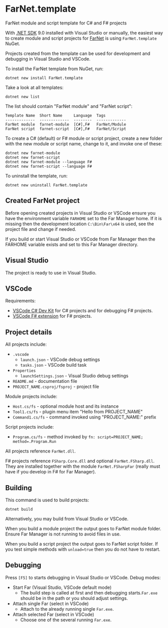 # FarNet.template

FarNet module and script template for C# and F# projects

[.NET SDK]: https://aka.ms/dotnet/download
[FarNet]: https://github.com/nightroman/FarNet#readme

With [.NET SDK] 9.0 installed with Visual Studio or manually, the easiest way to
create module and script projects for [FarNet] is using `FarNet.template` NuGet.

Projects created from the template can be used for development and debugging in
Visual Studio and VSCode.

To install the FarNet template from NuGet, run:

```
dotnet new install FarNet.template
```

Take a look at all templates:

```
dotnet new list
```

The list should contain "FarNet module" and "FarNet script":

```
Template Name  Short Name     Language  Tags
-------------  -------------  --------  -------------
FarNet module  farnet-module  [C#],F#   FarNet/Module
FarNet script  farnet-script  [C#],F#   FarNet/Script
```

To create a C# (default) or F# module or script project, create a new folder
with the new module or script name, change to it, and invoke one of these:

```
dotnet new farnet-module
dotnet new farnet-script
dotnet new farnet-module --language F#
dotnet new farnet-script --language F#
```

To uninstall the template, run:

```
dotnet new uninstall FarNet.template
```

## Created FarNet project

Before opening created projects in Visual Studio or VSCode ensure you have the
environment variable `FARHOME` set to the Far Manager home. If it is missing
then the development location `C:\Bin\Far\x64` is used, see the project file
and change if needed.

If you build or start Visual Studio or VSCode from Far Manager then the FARHOME
variable exists and set to this Far Manager directory.

## Visual Studio

The project is ready to use in Visual Studio.

## VSCode

Requirements:

- [VSCode C# Dev Kit](https://marketplace.visualstudio.com/items?itemName=ms-dotnettools.csdevkit) for C# projects and for debugging F# projects.
- [VSCode F# extension](https://marketplace.visualstudio.com/items?itemName=Ionide.Ionide-fsharp) for F# projects.

## Project details

All projects include:

- `.vscode`
    - `launch.json` - VSCode debug settings
    - `tasks.json` - VSCode build task
- `Properties`
    - `launchSettings.json` - Visual Studio debug settings
- `README.md` - documentation file
- `PROJECT_NAME.csproj/fsproj` - project file

Module projects include:

- `Host.cs/fs` - optional module host and its instance
- `Tool1.cs/fs` - plugin menu item "Hello from PROJECT_NAME"
- `Command1.cs/fs` - command invoked using "PROJECT_NAME:" prefix

Script projects include:

- `Program.cs/fs` - method invoked by `fn: script=PROJECT_NAME; method=.Program.Run`

All projects reference `FarNet.dll`.

F# projects reference `FSharp.Core.dll` and optional `FarNet.FSharp.dll`. They
are installed together with the module `FarNet.FSharpFar` (really must have if
you develop in F# for Far Manager).

## Building

This command is used to build projects:

    dotnet build

Alternatively, you may build from Visual Studio or VSCode.

When you build a module project the output goes to FarNet module folder.
Ensure Far Manager is not running to avoid files in use.

When you build a script project the output goes to FarNet script folder.
If you test simple methods with `unload=true` then you do not have to restart.

## Debugging

Press `[F5]` to starts debugging in Visual Studio or VSCode.
Debug modes:

- Start Far (Visual Studio, VSCode default mode)
    - The build step is called at first and then debugging starts.`Far.exe`
      should be in the path or you should adjust settings.
- Attach single Far (select in VSCode)
    - Attach to the already running single `Far.exe`.
- Attach selected Far (select in VSCode)
    - Choose one of the several running `Far.exe`.

